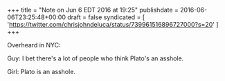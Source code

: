 +++
title = "Note on Jun 6 EDT 2016 at 19:25"
publishdate = 2016-06-06T23:25:48+00:00
draft = false
syndicated = [ 'https://twitter.com/chrisjohndeluca/status/739961516896727000?s=20' ]
+++

Overheard in NYC: 

Guy: I bet there's a lot of people who think Plato's an asshole.

Girl: Plato is an asshole.
